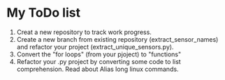 # My ToDo list 

1. Creat a new repository to track  work progress.
2. Create a new branch from existing repository (extract_sensor_names) and refactor your project (extract_unique_sensors.py).
3. Convert the "for loops" (from your pjoject) to "functions" 
4. Refactor your .py project by converting some code to list comprehension.
Read about Alias long linux commands.